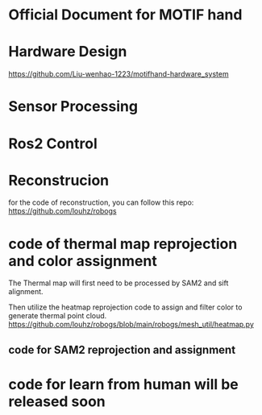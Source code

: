 


# Official Document for MOTIF hand 


# Hardware Design


https://github.com/Liu-wenhao-1223/motifhand-hardware_system


# Sensor Processing





# Ros2 Control




# Reconstrucion

for the code of reconstruction, you can follow this repo: 
https://github.com/louhz/robogs




# code of thermal map reprojection and color assignment




The Thermal map  will first need to be processed by SAM2 and sift alignment.

Then utilize the heatmap reprojection code to assign and filter color to generate
thermal point cloud. 
https://github.com/louhz/robogs/blob/main/robogs/mesh_util/heatmap.py


## code for SAM2 reprojection and assignment 




# code for learn from human will be released soon 

